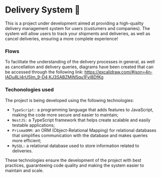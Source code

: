 # Delivery System :truck:
This is a project under development aimed at providing a high-quality delivery management system for users (custumers and companies). The system will allow users to track your shipments and deliveries, as well as cancel deliveries, ensuring a more complete experience!

### Flows
To facilitate the understanding of the delivery processes in general, as well as cancellation and delivery queries, diagrams have been created that can be accessed through the following link: https://excalidraw.com/#json=4n-lADu8LI4rU5Im_9-D4,KJ3SABZMjN5qu1FvI8DfKg

### Techonologies used
The project is being developed using the following technologies:
- `TypeScript:` a programming language that adds features to JavaScript, making the code more secure and easier to maintain;
- `NestJS:` a TypeScript framework that helps create scalable and easily testable applications;
- `PrismaORM:` an ORM (Object-Relational Mapping) for relational databases that simplifies communication with the database and makes queries more efficient;
- `MySQL:` a relational database used to store information related to deliveries.

These technologies ensure the development of the project with best practices, guaranteeing code quality and making the system easier to maintain and scale.
